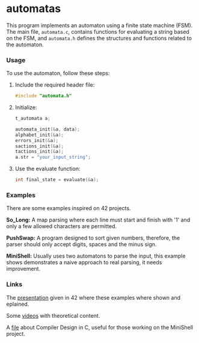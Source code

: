 # automatas

This program implements an automaton using a finite state machine (FSM). The main
file, `automata.c`, contains functions for evaluating a string based on the FSM,
and `automata.h` defines the structures and functions related to the automaton.

### Usage

To use the automaton, follow these steps:

1. Include the required header file:

      ```c
      #include "automata.h"

2.  Initialize:
      ```c
      t_automata a;

      automata_init(&a, data);
      alphabet_init(&a);
      errors_init(&a);
      sactions_init(&a);
      tactions_init(&a);
      a.str = "your_input_string";

3.  Use the evaluate function:
      ```c
      int final_state = evaluate(&a);


### Examples

There are some examples inspired on 42 projects.

**So_Long:** A map parsing where each line must start and finish with '1' and only a few allowed characters are permitted.

**PushSwap:** A program designed to sort given numbers, therefore, the parser should only accept digits, spaces and the minus sign.

**MiniShell:** Usually uses two automatons to parse the input, this example shows demonstrates a naive approach to real parsing,
  it needs improvement.


### Links

The [presentation]([URL](https://docs.google.com/presentation/d/1ufalJ-XsxPrYjmpsoG6mrgfZn7XBrcOB6rXR-9xw56w/edit#slide=id.g1ec4f24304a_0_235)https://docs.google.com/presentation/d/1ufalJ-XsxPrYjmpsoG6mrgfZn7XBrcOB6rXR-9xw56w/edit#slide=id.g1ec4f24304a_0_235) given in 42 where these examples where shown and eplained.

Some [videos](https://www.youtube.com/watch?v=0x_dbHi7dEY&list=PLrsxkaDs20ZTCxLHHe66YHhuOxkwJnSMH&index=1) with theoretical content.

A [file](https://holub.com/goodies/compiler/compilerDesignInC.pdf) about Compiler Design in C, useful for those working on the MiniShell project.
      
